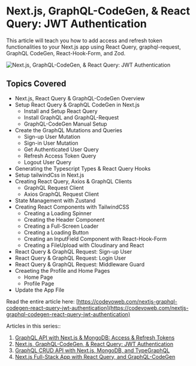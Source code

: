 # Next.js, GraphQL-CodeGen, & React Query: JWT Authentication

This article will teach you how to add access and refresh token functionalities to your Next.js app using React Query, graphql-request, GraphQL CodeGen, React-Hook-Form,  and Zod.

![Next.js, GraphQL-CodeGen, & React Query: JWT Authentication](https://codevoweb.com/wp-content/uploads/2022/07/Next.js-GraphQL-CodeGen-React-Query-JWT-Authentication.webp)

## Topics Covered

- Next.js, React Query & GraphQL-CodeGen Overview
- Setup React Query & GraphQL CodeGen in Next.js
    - Install and Setup React Query
    - Install GraphQL and GraphQL-Request
    - GraphQL-CodeGen Manual Setup
- Create the GraphQL Mutations and Queries
    - Sign-up User Mutation
    - Sign-in User Mutation
    - Get Authenticated User Query
    - Refresh Access Token Query
    - Logout User Query
- Generating the Typescript Types & React Query Hooks
- Setup tailwindCss in Next.js
- Creating React Query, Axios & GraphQL Clients
    - GraphQL Request Client
    - Axios GraphQL Request Client
- State Management with Zustand
- Creating React Components with TailwindCSS
    - Creating a Loading Spinner
    - Creating the Header Component
    - Creating a Full-Screen Loader
    - Creating a Loading Button
    - Creating an InputField Component with React-Hook-Form
    - Creating a FileUpload with Cloudinary and React
- React Query & GraphQL Request: Sign-up User
- React Query & GraphQL Request: Login User
- React Query & GraphQL Request: Middleware Guard
- Creaeting the Profile and Home Pages
    - Home Page
    - Profile Page
- Update the App File

Read the entire article here: [https://codevoweb.com/nextjs-graphql-codegen-react-query-jwt-authentication](https://codevoweb.com/nextjs-graphql-codegen-react-query-jwt-authentication)

Articles in this series::

1. [GraphQL API with Next.js & MongoDB: Access & Refresh Tokens](https://codevoweb.com/graphql-api-next-mongodb-access-and-refresh-tokens)
2. [Next.js, GraphQL-CodeGen, & React Query: JWT Authentication](https://codevoweb.com/nextjs-graphql-codegen-react-query-jwt-authentication)
3. [GraphQL CRUD API with Next.js, MongoDB, and TypeGraphQL](https://codevoweb.com/graphql-crud-api-nextjs-mongodb-typegraphql)
4. [Next.js Full-Stack App with React Query, and GraphQL-CodeGen](https://codevoweb.com/nextjs-full-stack-app-with-react-query-and-graphql-codegen)

